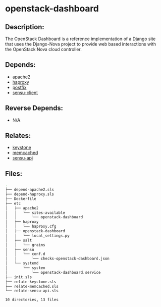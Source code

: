 # openstack-dashboard

## Description:

The OpenStack Dashboard is a reference implementation of a Django site that uses the Django-Nova project to provide web based interactions with the OpenStack Nova cloud controller.

## Depends:

  -  [apache2](/salt/apache2)
  -  [haproxy](/salt/haproxy)
  -  [postfix](/salt/postfix)
  -  [sensu-client](/salt/sensu-client)

## Reverse Depends:

  -  N/A

## Relates:

  -  [keystone](/salt/keystone)
  -  [memcached](/salt/memcached)
  -  [sensu-api](/salt/sensu-api)

## Files:

```bash
.
├── depend-apache2.sls
├── depend-haproxy.sls
├── Dockerfile
├── etc
│   ├── apache2
│   │   └── sites-available
│   │       └── openstack-dashboard
│   ├── haproxy
│   │   └── haproxy.cfg
│   ├── openstack-dashboard
│   │   └── local_settings.py
│   ├── salt
│   │   └── grains
│   ├── sensu
│   │   └── conf.d
│   │       └── checks-openstack-dashboard.json
│   └── systemd
│       └── system
│           └── openstack-dashboard.service
├── init.sls
├── relate-keystone.sls
├── relate-memcached.sls
└── relate-sensu-api.sls

10 directories, 13 files
```
